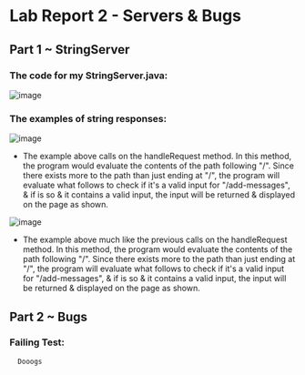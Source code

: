# Lab Report 2 - Servers & Bugs
## Part 1 ~ StringServer

### The code for my StringServer.java: 

![image](https://user-images.githubusercontent.com/122498399/215599058-88d50bb9-7afa-4f3c-b1a6-f54cf33cbf67.png)

### The examples of string responses:

![image](https://user-images.githubusercontent.com/122498399/215600273-5a0dcb8a-969e-4448-b250-3a8cb5ef0fe2.png)
- The example above calls on the handleRequest method. In this method, the program would evaluate the contents of the path following "/". Since there exists
more to the path than just ending at "/", the program will evaluate what follows to check if it's a valid input for "/add-messages", & if is so & it contains
a valid input, the input will be returned & displayed on the page as shown. 

![image](https://user-images.githubusercontent.com/122498399/215601409-da26a745-929b-4d60-9a9c-5d08a8192544.png)
- The example above much like the previous calls on the handleRequest method. In this method, the program would evaluate
the contents of the path following "/". Since there exists more to the path than just ending at "/", the program will evaluate what follows
to check if it's a valid input for "/add-messages", & if is so & it contains a valid input, the input will be returned & displayed on the page as shown.

## Part 2 ~ Bugs

### Failing Test: <br/>
      Dooogs

